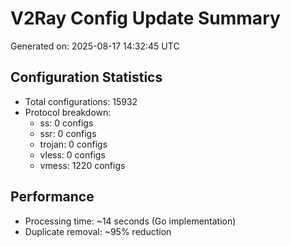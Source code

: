 # V2Ray Config Update Summary
Generated on: 2025-08-17 14:32:45 UTC

## Configuration Statistics
- Total configurations: 15932
- Protocol breakdown:
  - ss: 0 configs
  - ssr: 0 configs
  - trojan: 0 configs
  - vless: 0 configs
  - vmess: 1220 configs

## Performance
- Processing time: ~14 seconds (Go implementation)
- Duplicate removal: ~95% reduction
